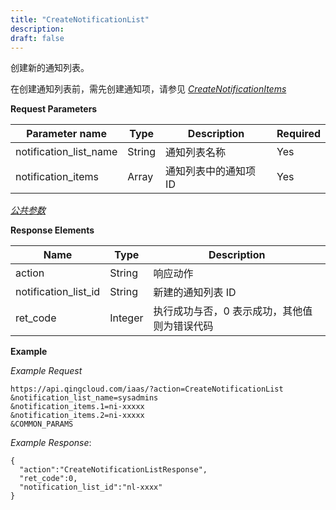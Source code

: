 ```yaml
---
title: "CreateNotificationList"
description: 
draft: false
---
```




创建新的通知列表。

在创建通知列表前，需先创建通知项，请参见 [_CreateNotificationItems_](create_notification_items.html#api-create-notification-items)

**Request Parameters**

| Parameter name | Type | Description | Required |
| --- | --- | --- | --- |
| notification_list_name | String | 通知列表名称 | Yes |
| notification_items | Array | 通知列表中的通知项 ID | Yes |

[_公共参数_](../../../parameters/)

**Response Elements**

| Name | Type | Description |
| --- | --- | --- |
| action | String | 响应动作 |
| notification_list_id | String | 新建的通知列表 ID |
| ret_code | Integer | 执行成功与否，0 表示成功，其他值则为错误代码 |

**Example**

_Example Request_

```
https://api.qingcloud.com/iaas/?action=CreateNotificationList
&notification_list_name=sysadmins
&notification_items.1=ni-xxxxx
&notification_items.2=ni-xxxxx
&COMMON_PARAMS
```

_Example Response_:

```
{
  "action":"CreateNotificationListResponse",
  "ret_code":0,
  "notification_list_id":"nl-xxxx"
}
```
